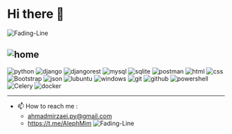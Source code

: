 # Hi there 👋
![Fading-Line](https://user-images.githubusercontent.com/74038190/212284100-561aa473-3905-4a80-b561-0d28506553ee.gif)

![home](https://user-images.githubusercontent.com/74038190/225813708-98b745f2-7d22-48cf-9150-083f1b00d6c9.gif)
---

![python](https://img.shields.io/badge/Python-FFD43B?style=for-the-badge&logo=python&logoColor=blue)  ![django](https://img.shields.io/badge/Django-092E20?style=for-the-badge&logo=django&logoColor=green) ![djangorest](https://img.shields.io/badge/django%20rest-ff1709?style=for-the-badge&logo=django&logoColor=white) ![mysql](https://img.shields.io/badge/MySQL-005C84?style=for-the-badge&logo=mysql&logoColor=white)  ![sqlite](https://img.shields.io/badge/Sqlite-003B57?style=for-the-badge&logo=sqlite&logoColor=white) ![postman](https://img.shields.io/badge/Postman-FF6C37?style=for-the-badge&logo=Postman&logoColor=white)  ![html](https://img.shields.io/badge/HTML5-E34F26?style=for-the-badge&logo=html5&logoColor=white)  ![css](https://img.shields.io/badge/CSS3-1572B6?style=for-the-badge&logo=css3&logoColor=white) ![Bootstrap](https://img.shields.io/badge/bootstrap-%238511FA.svg?style=for-the-badge&logo=bootstrap&logoColor=white) ![json](https://img.shields.io/badge/json-5E5C5C?style=for-the-badge&logo=json&logoColor=white)  ![lubuntu](https://img.shields.io/badge/Lubuntu-0068C8?style=for-the-badge&logo=lubuntu&logoColor=white)  ![windows](https://img.shields.io/badge/Windows-0078D6?style=for-the-badge&logo=windows&logoColor=white)  ![git](https://img.shields.io/badge/GIT-E44C30?style=for-the-badge&logo=git&logoColor=white)  ![github](https://img.shields.io/badge/GitHub-100000?style=for-the-badge&logo=github&logoColor=white)  ![powershell](https://img.shields.io/badge/powershell-5391FE?style=for-the-badge&logo=powershell&logoColor=white) ![Celery](https://img.shields.io/badge/celery-%23a9cc54.svg?style=for-the-badge&logo=celery&logoColor=ddf4a4) ![docker](https://img.shields.io/badge/Docker-2CA5E0?style=for-the-badge&logo=docker&logoColor=white)

---
- 📫 How to reach me :
    - ahmadmirzaei.py@gmail.com
    - https://t.me/AlephMim
![Fading-Line](https://user-images.githubusercontent.com/74038190/212284100-561aa473-3905-4a80-b561-0d28506553ee.gif)
<!--
**Ahmad-Mirzaei/Ahmad-Mirzaei** is a ✨ _special_ ✨ repository because its `README.md` (this file) appears on your GitHub profile.

Here are some ideas to get you started:

- 🔭 I’m currently working on ...
- 🌱 I’m currently learning ...
- 👯 I’m looking to collaborate on ...
- 🤔 I’m looking for help with ...
- 💬 Ask me about ...
- 📫 How to reach me: ...
- 😄 Pronouns: ...
- ⚡ Fun fact: ...
-->
